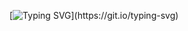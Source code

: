 [![Typing SVG](https://readme-typing-svg.demolab.com?font=Montserrat&weight=700&duration=3000&pause=&center=true&vCenter=true&width=435&lines=Hi%2C+I'm+RobuxTRex.;Hi%2C+I+make+Unity+Games.;Hi%2C+I+make+Roblox+Games.;Hi%2C+I+make+YouTube+Videos.;Hi%2C+I+make+Modifications+to+Games!;Hi%2C+I+am+a+GitHub+User.;Hi%2C+I+am+Sulphur%231234+on+Discord!)](https://git.io/typing-svg)
